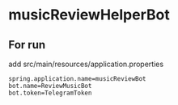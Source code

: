 # musicReviewHelperBot
## For run
add src/main/resources/application.properties
```
spring.application.name=musicReviewBot
bot.name=ReviewMusicBot
bot.token=TelegramToken
```
